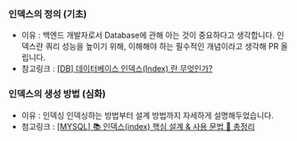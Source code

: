 ### 인덱스의 정의 (기초)

- 이유 : 백엔드 개발자로서 Database에 관해 아는 것이 중요하다고 생각합니다. 인덱스란 쿼리 성능을 높이기 위해, 이해해야 하는 필수적인 개념이라고 생각해 PR 올립니다.
- 참고링크 : [[DB] 데이터베이스 인덱스(Index) 란 무엇인가?](https://coding-factory.tistory.com/746)

### 인덱스의 생성 방법 (심화)

- 이유 : 인덱싱 인덱싱하는 방법부터 설계 방법까지 자세하게 설명해두었습니다.
- 첨고링크 : [[MYSQL] 📚 인덱스(index) 핵심 설계 & 사용 문법 💯 총정리](<https://inpa.tistory.com/entry/MYSQL-%F0%9F%93%9A-%EC%9D%B8%EB%8D%B1%EC%8A%A4index-%ED%95%B5%EC%8B%AC-%EC%84%A4%EA%B3%84-%EC%82%AC%EC%9A%A9-%EB%AC%B8%EB%B2%95-%F0%9F%92%AF-%EC%B4%9D%EC%A0%95%EB%A6%AC#%ED%81%B4%EB%9F%AC%EC%8A%A4%ED%84%B0_%EC%9D%B8%EB%8D%B1%EC%8A%A4%EB%A5%BC_%EC%9D%B4%EC%9A%A9%ED%95%9C_%EB%8D%B0%EC%9D%B4%ED%84%B0_%EC%A1%B0%ED%9A%8C_(%EB%8B%A8%EC%9D%BC)>)
